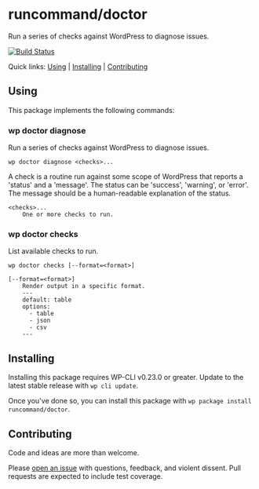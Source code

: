 runcommand/doctor
=================

Run a series of checks against WordPress to diagnose issues.

[![Build Status](https://travis-ci.org/runcommand/doctor.svg?branch=master)](https://travis-ci.org/runcommand/doctor)

Quick links: [Using](#using) | [Installing](#installing) | [Contributing](#contributing)

## Using

This package implements the following commands:

### wp doctor diagnose

Run a series of checks against WordPress to diagnose issues.

~~~
wp doctor diagnose <checks>...
~~~

A check is a routine run against some scope of WordPress that reports
a 'status' and a 'message'. The status can be 'success', 'warning', or
'error'. The message should be a human-readable explanation of the
status.

	<checks>...
		One or more checks to run.



### wp doctor checks

List available checks to run.

~~~
wp doctor checks [--format=<format>]
~~~

	[--format=<format>]
		Render output in a specific format.
		---
		default: table
		options:
		  - table
		  - json
		  - csv
		---



## Installing

Installing this package requires WP-CLI v0.23.0 or greater. Update to the latest stable release with `wp cli update`.

Once you've done so, you can install this package with `wp package install runcommand/doctor`.

## Contributing

Code and ideas are more than welcome.

Please [open an issue](https://github.com/runcommand/doctor/issues) with questions, feedback, and violent dissent. Pull requests are expected to include test coverage.
